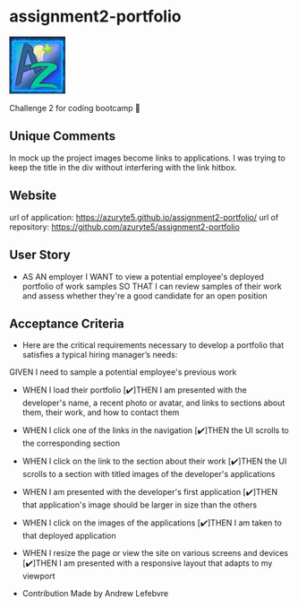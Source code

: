 # assignment2-portfolio
<img src="assets/images/az.jpg" width="100">

Challenge 2 for coding bootcamp 🐺
## Unique Comments

In mock up the project images become links to applications. I was trying to keep the title in the div without interfering with the link hitbox.

## Website

url of application: https://azuryte5.github.io/assignment2-portfolio/
url of repository:  https://github.com/azuryte5/assignment2-portfolio

## User Story
* AS AN employer
I WANT to view a potential employee's deployed portfolio of work samples
SO THAT I can review samples of their work and assess whether they're a good candidate for an open position

## Acceptance Criteria
* Here are the critical requirements necessary to develop a portfolio that satisfies a typical hiring manager’s needs:

GIVEN I need to sample a potential employee's previous work
* WHEN I load their portfolio
[✔️]THEN I am presented with the developer's name, a recent photo or avatar, and links to sections about them, their work, and how to contact them
* WHEN I click one of the links in the navigation
[✔️]THEN the UI scrolls to the corresponding section
* WHEN I click on the link to the section about their work
[✔️]THEN the UI scrolls to a section with titled images of the developer's applications
* WHEN I am presented with the developer's first application
[✔️]THEN that application's image should be larger in size than the others
* WHEN I click on the images of the applications
[✔️]THEN I am taken to that deployed application
* WHEN I resize the page or view the site on various screens and devices
[✔️]THEN I am presented with a responsive layout that adapts to my viewport

* Contribution
Made by Andrew Lefebvre